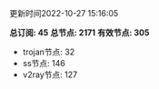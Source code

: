 更新时间2022-10-27 15:16:05

**总订阅: 45**
**总节点: 2171**
**有效节点: 305**
- trojan节点: 32
- ss节点: 146
- v2ray节点: 127
